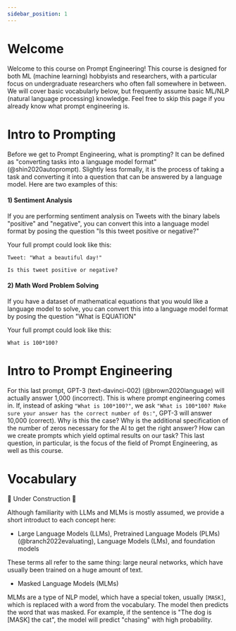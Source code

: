 ```yaml
---
sidebar_position: 1
---
```

# Welcome

Welcome to this course on Prompt Engineering! This course is designed for both 
ML (machine learning) hobbyists and researchers, with a particular focus on undergraduate researchers
who often fall somewhere in between. We will cover basic vocabularly below, but
frequently assume basic ML/NLP (natural language processing) knowledge. Feel free
to skip this page if you already know what prompt engineering is.


# Intro to Prompting

Before we get to Prompt Engineering, what is prompting? It can be defined as 
"converting tasks into a language model format"(@shin2020autoprompt). Slightly less
formally, it is the process of taking a task and converting it into a question that
can be answered by a language model. Here are two examples of this:

#### 1) Sentiment Analysis

If you are performing sentiment analysis on Tweets with the binary labels "positive" and "negative",
you can convert this into a language model format by posing the question "Is this tweet positive or negative?"

Your full prompt could look like this:

```
Tweet: "What a beautiful day!"

Is this tweet positive or negative?
```

#### 2) Math Word Problem Solving

If you have a dataset of mathematical equations that you would like a language model to solve,
you can convert this into a language model format by posing the question "What is EQUATION"

Your full prompt could look like this:

```
What is 100*100?
```

# Intro to Prompt Engineering

For this last prompt, GPT-3 (text-davinci-002) (@brown2020language) will actually answer 1,000 (incorrect). This is where
prompt engineering comes in. If, instead of asking `"What is 100*100?"`, we ask 
`"What is 100*100? Make sure your answer has the correct number of 0s:"`, GPT-3 will
answer 10,000 (correct). Why is this the case? Why is the additional specification 
of the number of zeros necessary for the AI to get the right answer? How can we create
prompts which yield optimal results on our task? This last question, in particular,
is the focus of the field of Prompt Engineering, as well as this course.

# Vocabulary 

🚧 Under Construction 🚧

Although familiarity with LLMs and MLMs is mostly assumed,
we provide a short introduct to each concept here:

- Large Language Models (LLMs), Pretrained Language Models (PLMs)(@branch2022evaluating), Language Models (LMs), and foundation models

These terms all refer to the same thing: large neural networks, which have usually been trained 
on a huge amount of text.

- Masked Language Models (MLMs)

MLMs are a type of NLP model, which have a special token, usually `[MASK]`, which is
replaced with a word from the vocabulary. The model then predicts the word that
was masked. For example, if the sentence is "The dog is [MASK] the cat", the model
will predict "chasing" with high probability.

